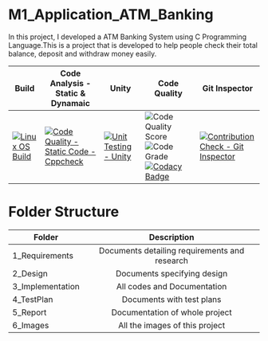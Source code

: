 # M1_Application_ATM_Banking

In this project, I developed a ATM Banking System using C Programming Language.This is a project that is developed to help people check their total balance, deposit and withdraw money easily.

| Build | Code Analysis - Static & Dynamaic | Unity | Code Quality | Git Inspector |
|---|---|---|---|---|
| [![Linux OS Build](https://github.com/alrichroshan/M1_App_FinancialCalculator/actions/workflows/Linux.yml/badge.svg)](https://github.com/alrichroshan/M1_App_FinancialCalculator/actions/workflows/Linux.yml) | [![Code Quality - Static Code - Cppcheck](https://github.com/alrichroshan/M1_App_FinancialCalculator/actions/workflows/cppcheck.yml/badge.svg)](https://github.com/alrichroshan/M1_App_FinancialCalculator/actions/workflows/cppcheck.yml) | [![Unit Testing - Unity](https://github.com/VidyaPrasad008/M1_Application_ATM_Banking/actions/workflows/unity.yml/badge.svg)](https://github.com/VidyaPrasad008/M1_Application_ATM_Banking/actions/workflows/unity.yml) | ![Code Quality Score](https://api.codiga.io/project/29911/score/svg) ![Code Grade](https://api.codiga.io/project/29805/status/svg) [![Codacy Badge](https://app.codacy.com/project/badge/Grade/64062f40fcd344b2af90a97dbfe2653d)](https://www.codacy.com/gh/alrichroshan/M1_App_FinancialCalculator/dashboard?utm_source=github.com&amp;utm_medium=referral&amp;utm_content=alrichroshan/M1_App_FinancialCalculator&amp;utm_campaign=Badge_Grade) | [![Contribution Check - Git Inspector](https://github.com/VidyaPrasad008/M1_Application_ATM_Banking/actions/workflows/gitinspector.yml/badge.svg)](https://github.com/VidyaPrasad008/M1_Application_ATM_Banking/actions/workflows/gitinspector.yml) |


# Folder Structure
| Folder   |      Description     |  
|----------|:-------------:|
| 1_Requirements |  Documents detailing requirements and research |
| 2_Design |    Documents specifying design  | 
| 3_Implementation |   All codes and Documentation  |
| 4_TestPlan |  Documents with test plans |
| 5_Report |    Documentation of whole project  | 
| 6_Images |    All the images of this project  |

